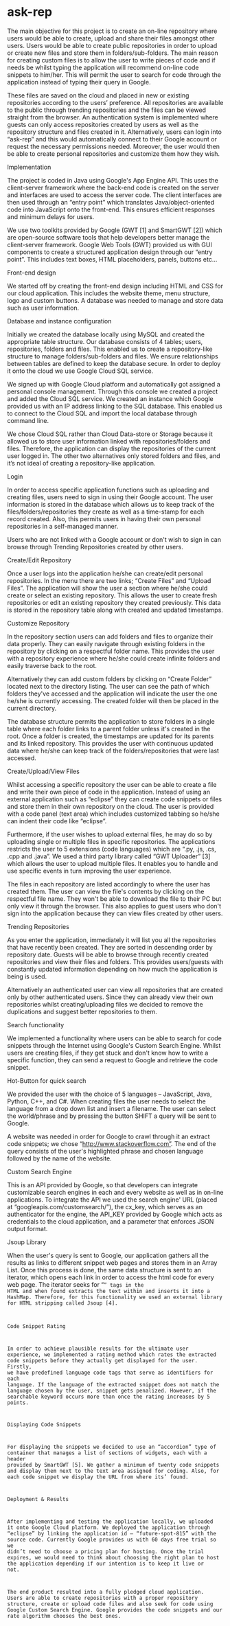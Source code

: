 ask-rep
=======

The main objective for this project is to create an on-line repository where users would be able to create, upload and share their files amongst other users. Users would be able to create public repositories in order to upload or create new files and store them in folders/sub-folders. The main reason for creating custom files is to allow the user to write pieces of code and if needs be whilst typing the application will recommend on-line code snippets to him/her. This will permit the user to search for code through the application instead of typing their query in Google.

These files are saved on the cloud and placed in new or existing repositories according to the users’ preference. All repositories are available to the public through trending repositories and the files can be viewed straight from the browser. An authentication system is implemented where guests can only access repositories created by users as well as the repository structure and files created in it. Alternatively, users can login into “ask-rep” and this would automatically connect to their Google account or request the necessary permissions needed. Moreover, the user would then be able to create personal repositories and customize them how they wish.

Implementation

The project is coded in Java using Google's App Engine API. This uses the client-server framework where the back-end code is created on the server and interfaces are used to access the server code. The client interfaces are then used through an “entry point” which translates Java/object-oriented code into JavaScript onto the front-end. This ensures efficient responses and minimum delays for users.

We use two toolkits provided by Google (GWT [1] and SmartGWT [2]) which are open-source software tools that help developers better manage the client-server framework. Google Web Tools (GWT) provided us with GUI components to create a structured application design through our “entry point”. This includes text boxes, HTML placeholders, panels, buttons etc…

Front-end design

We started off by creating the front-end design including HTML and CSS for our cloud application. This includes the website theme, menu structure, logo and custom buttons. A database was needed to manage and store data such as user information.

Database and instance configuration

Initially we created the database locally using MySQL and created the appropriate table structure. Our database consists of 4 tables; users, repositories, folders and files. This enabled us to create a repository-like structure to manage folders/sub-folders and files. We ensure relationships between tables are defined to keep the database secure. In order to deploy it onto the cloud we use Google Cloud SQL service.

We signed up with Google Cloud platform and automatically got assigned a personal console management. Through this console we created a project and added the Cloud SQL service. We created an instance which Google provided us with an IP address linking to the SQL database. This enabled us to connect to the Cloud SQL and import the local database through command line.

We chose Cloud SQL rather than Cloud Data-store or Storage because it allowed us to store user information linked with repositories/folders and files. Therefore, the application can display the repositories of the current user logged in. The other two alternatives only stored folders and files, and it’s not ideal of creating a repository-like application.

Login

In order to access specific application functions such as uploading and creating files, users need to sign in using their Google account. The user information is stored in the database which allows us to keep track of the files/folders/repositories they create as well as a time-stamp for each record created. Also, this permits users in having their own personal repositories in a self-managed manner.  

Users who are not linked with a Google account or don't wish to sign in can browse through Trending Repositories created by other users.

Create/Edit Repository

Once a user logs into the application he/she can create/edit personal repositories. In the menu there are two links; “Create Files” and “Upload Files”. The application will show the user a section where he/she could create or select an existing repository. This allows the user to create fresh repositories or edit an existing repository they created previously. This data is stored in the repository table along with created and updated timestamps.

Customize Repository

In the repository section users can add folders and files to organize their data properly. They can easily navigate through existing folders in the repository by clicking on a respectful folder name. This provides the user with a repository experience where he/she could create infinite folders and easily traverse back to the root.

Alternatively they can add custom folders by clicking on “Create Folder” located next to the directory listing. The user can see the path of which folders they've accessed and the application will indicate the user the one he/she is currently accessing. The created folder will then be placed in the current directory.

The database structure permits the application to store folders in a single table where each folder links to a parent folder unless it's created in the root. Once a folder is created, the timestamps are updated for its parents and its linked repository. This provides the user with continuous updated data where he/she can keep track of the folders/repositories that were last accessed.

Create/Upload/View Files

Whilst accessing a specific repository the user can be able to create a file and write their own piece of code in the application. Instead of using an external application such as “eclipse” they can create code snippets or files and store them in their own repository on the cloud. The user is provided with a code panel (text area) which includes customized tabbing so he/she can indent their code like “eclipse”.


Furthermore, if the user wishes to upload external files, he may do so by uploading single or multiple files in specific repositories. The applications restricts the user to 5 extensions (code languages) which are “.py, .js, .cs, .cpp and .java”. We used a third party library called “GWT Uploader” [3] which allows the user to upload multiple files. It enables you to handle and use specific events in turn improving the user experience.

The files in each repository are listed accordingly to where the user has created them. The user can view the file's contents by clicking on the respectful file name. They won't be able to download the file to their PC but only view it through the browser. This also applies to guest users who don't sign into the application because they can view files created by other users. 

Trending Repositories

As you enter the application, immediately it will list you all the repositories that have recently been created.  They are sorted in descending order by repository date. Guests will be able to browse through recently created repositories and view their files and folders. This provides users/guests with constantly updated information depending on how much the application is being is used.

Alternatively an authenticated user can view all repositories that are created only by other authenticated users. Since they can already view their own repositories whilst creating/uploading files we decided to remove the duplications and suggest better repositories to them.

Search functionality

We implemented a functionality where users can be able to search for code snippets through the Internet using Google's Custom Search Engine. Whilst users are creating files, if they get stuck and don't know how to write a specific function, they can send a request to Google and retrieve the code snippet.

Hot-Button for quick search

We provided the user with the choice of 5 languages – JavaScript, Java, Python, C++, and C#. When creating files the user needs to select the language from a drop down list and insert a filename. The user can select the world/phrase and by pressing the button SHIFT a query will be sent to Google.

A website was needed in order for Google to crawl through it an extract code snippets; we chose “http://www.stackoverflow.com”. The end of the query consists of the user's highlighted phrase and chosen language followed by the name of the website.

Custom Search Engine

This is an API provided by Google, so that developers can integrate customizable search engines in each and every website as well as in on-line applications. To integrate the API we used the search engine' URL (placed at “googleapis.com/customsearch/”), the cx_key, which serves as an authenticator for the engine, the API_KEY provided by Google which acts as credentials to the cloud application, and a parameter that enforces JSON output format.

Jsoup Library

When the user's query is sent to Google, our application gathers all the results as links to different snippet web pages and stores them in an Array List. Once this process is done, the same data structure is sent to an iterator, which opens each link in order to access the html code for every web page. The iterator seeks for “<code>” tags in the HTML and when found extracts the text within and inserts it into a HashMap. Therefore, for this functionality we used an external library for HTML stripping called Jsoup [4].

Code Snippet Rating

In order to achieve plausible results for the ultimate user experience, we implemented a rating method which rates the extracted code snippets before they actually get displayed for the user. Firstly, we have predefined language code tags that serve as identifiers for each language. If the language of the extracted snippet does not match the language chosen by the user, snippet gets penalized. However, if the searchable keyword occurs more than once the rating increases by 5 points.

Displaying Code Snippets

For displaying the snippets we decided to use an “accordion” type of container that manages a list of sections of widgets, each with a header provided by SmartGWT [5]. We gather a minimum of twenty code snippets and display them next to the text area assigned for coding. Also, for each code snippet we display the URL from where its’ found.


Deployment & Results

After implementing and testing the application locally, we uploaded it onto Google Cloud platform. We deployed the application through “eclipse” by linking the application id – “future-spot-815” with the source code. Currently Google provides us with 60 days free trial so we didn’t need to choose a pricing plan for hosting. Once the trial expires, we would need to think about choosing the right plan to host the application depending if our intention is to keep it live or not.  

The end product resulted into a fully pledged cloud application. Users are able to create repositories with a proper repository structure, create or upload code files and also seek for code using Google Custom Search Engine. Google provides the code snippets and our rate algorithm chooses the best ones.  
